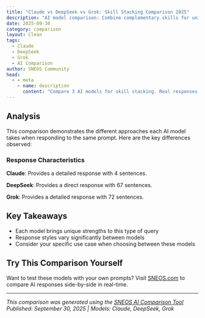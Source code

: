 ```yaml
---
title: "Claude vs DeepSeek vs Grok: Skill Stacking Comparison 2025"
description: "AI model comparison: Combine complementary skills for unique career advantages..."
date: 2025-09-30
category: comparison
layout: Clean
tags:
  - Claude
  - DeepSeek
  - Grok
  - AI Comparison
author: SNEOS Community
head:
  - - meta
    - name: description
      content: "Compare 3 AI models for skill stacking. Real responses from Claude, DeepSeek, Grok with detailed analysis."
---
```


<ChatComparison
  title="Claude vs DeepSeek vs Grok: Skill Stacking Comparison 2025"
  prompt="Combine complementary skills for unique career advantages"
  :responses='{
    "Claude": "# Strategic Skill Combinations for Career Differentiation\n\n## High-Impact Hybrid Profiles\n\n### **Tech \u002B Creative**\n- **Data Science \u002B Storytelling** \u2192 Data storytelling for business intelligence\n- **Programming \u002B Design** \u2192 Full-stack product development\n- **AI/ML \u002B Content Creation** \u2192 AI-powered marketing solutions\n- **Cybersecurity \u002B Communication** \u2192 Security awareness training and consulting\n\n### **Business \u002B Technical**\n- **Finance \u002B Data Analytics** \u2192 Fintech product management\n- **Sales \u002B Technical Writing** \u2192 Technical sales engineering\n- **Project Management \u002B Coding** \u2192 DevOps and technical leadership\n- **Marketing \u002B Automation** \u2192 Growth hacking and MarTech\n\n### **Human-Centered \u002B Digital**\n- **Psychology \u002B UX Design** \u2192 Behavioral design consulting\n- **Healthcare \u002B Technology** \u2192 Digital health product development\n- **Education \u002B Digital Media** \u2192 EdTech content creation\n- **HR \u002B Data Analysis** \u2192 People analytics and workforce optimization\n\n## Emerging Combination Opportunities\n\n### **Sustainability Focus**\n- **Engineering \u002B Environmental Science** \u2192 Clean tech innovation\n- **Business Strategy \u002B Climate Knowledge** \u2192 ESG consulting\n- **Supply Chain \u002B Sustainability** \u2192 Circular economy design\n\n### **Global/Cultural Bridge**\n- **Language Skills \u002B Technology** \u2192 Localization and international expansion\n- **Cultural Intelligence \u002B Business Development** \u2192 Global market entry\n- **Translation \u002B Industry Expertise** \u2192 Specialized consulting\n\n## Strategic Development Approach\n\n### **Assessment Phase**\n1. **Audit current skills** - Map your existing capabilities\n2. **Identify market gaps** - Research underserved intersections\n3. **Assess learning curve** - Choose realistic complementary skills\n\n### **Skill Building Strategy**\n- **70/20/10 Rule**: 70% current strength, 20% complementary skill, 10% emerging area\n- **Project-based learning** - Apply combinations in real scenarios\n- **Cross-functional collaboration** - Work with experts in target areas\n\n### **Market Positioning**\n- **Create a unique value proposition** - Articulate your hybrid advantage\n- **Build a portfolio** - Demonstrate combined capabilities\n- **Network strategically** - Connect across both skill communities\n\n## Quick-Win Combinations\n\n**For Immediate Impact:**\n- Communication \u002B Any technical skill\n- Basic coding \u002B Domain expertise\n- Data literacy \u002B Industry knowledge\n- Project management \u002B Specialized knowledge\n\nThe key is finding intersections where your unique combination solves problems that single-skill professionals cannot address alone.",
    "DeepSeek": "Of course. This is one of the most powerful and underutilized strategies for career advancement. Combining complementary skills allows you to solve complex problems, see connections others miss, and create a unique professional niche that is difficult to automate or outsource.\n\nHere\u2019s a comprehensive guide on how to think about, identify, and combine complementary skills for a unique career advantage.\n\n### The Core Concept: The \u0022T-Shaped\u0022 Professional\n\nThe ideal modern professional is \u0022T-shaped\u0022:\n*   **The Vertical Bar (Depth):** Deep expertise in one specific area (e.g., Software Engineering, Financial Analysis, Molecular Biology).\n*   **The Horizontal Bar (Breadth):** Broad understanding and capability in related, and often non-obvious, fields (e.g., Psychology, Design, Writing, Sales).\n\nThe magic happens at the **intersection of the vertical and horizontal bars.**\n\n---\n\n### Powerful Skill Combinations and Their Career Advantages\n\nHere are concrete examples of how combining skills creates unique value:\n\n#### 1. Technical \u002B Human Skills\nThis is the most sought-after combination in the modern economy.\n\n*   **Example: Software Engineering \u002B Psychology / Communication**\n    *   **Combination:** You don\u0027t just write code; you understand user behavior and can communicate complex technical concepts to non-technical stakeholders.\n    *   **Career Advantage:** Becomes a **Product Manager**, **UX Researcher**, or an exceptional **Engineering Lead**. You bridge the gap between the build team and the market, ensuring the product is both technically sound and user-centric.\n\n*   **Example: Data Science \u002B Storytelling / Business Acumen**\n    *   **Combination:** You don\u0027t just find patterns in data; you can craft a compelling narrative about what those patterns mean for the business and what actions to take.\n    *   **Career Advantage:** Becomes a **Strategic Data Analyst** or **AI Product Manager**. You move from a \u0022back-office\u0022 role to a strategic partner who influences key business decisions.\n\n#### 2. Creative \u002B Analytical Skills\nThis combination breaks the myth of \u0022left-brain\u0022 vs. \u0022right-brain\u0022 dominance.\n\n*   **Example: Graphic Design \u002B Data Analytics / Marketing**\n    *   **Combination:** You don\u0027t just make things look beautiful; you design based on performance data (click-through rates, conversion metrics) and marketing funnels.\n    *   **Career Advantage:** Becomes a **Growth Designer** or **Marketing Design Lead**. You are invaluable because your work is directly tied to business outcomes, not just aesthetics.\n\n*   **Example: Writing / Content Creation \u002B SEO \u0026 Analytics**\n    *   **Combination:** You are a talented writer who also understands how to optimize content for search engines and analyze its performance.\n    *   **Career Advantage:** Becomes a **Content Strategist** or a highly paid freelance writer. You can prove the ROI of your work, making you far more valuable than a writer who doesn\u0027t understand distribution.\n\n#### 3. Business \u002B Specialized Domain Skills\nThis makes you the translator between a specialized field and the commercial world.\n\n*   **Example: Biology / Chemistry \u002B MBA / Project Management**\n    *   **Combination:** You have deep scientific knowledge but also understand budgeting, market analysis, and product launch strategies.\n    *   **Career Advantage:** Becomes a **Project Manager in Pharma**, a **Business Development Manager in Biotech**, or a **VC Associate** focusing on life sciences. You can lead teams and make decisions that pure scientists or pure business grads cannot.\n\n*   **Example: Healthcare / Nursing \u002B Information Systems**\n    *   **Combination:** You have clinical experience and understand the workflows of a hospital, combined with the ability to manage and improve the technology systems used there.\n    *   **Career Advantage:** Becomes a **Clinical Informatics Specialist** or an **Electronic Health Record (EHR) Implementation Consultant**. You are the critical link that ensures technology actually serves clinicians and patients.\n\n---\n\n### How to Systematically Build Your Unique Skill Stack\n\n#### 1. Audit Your Existing Skills\n*   **List Your Core Skills:** What are you deeply expert in? (Your \u0022Vertical\u0022 bar).\n*   **List Your Secondary Skills:** What are you casually good at or interested in?\n*   **Categorize Them:** Use a framework like:\n    *   **Technical/Hard Skills:** Coding, data analysis, accounting, foreign language.\n    *   **Human/Soft Skills:** Communication, empathy, leadership, negotiation, creativity.\n    *   **Business Skills:** Strategy, marketing, sales, finance.\n\n#### 2. Identify the \u0022Adjacent Possible\u0022\nLook for skills that naturally complement your core expertise.\n*   **A Developer** could learn **Design Principles** or **Sales Engineering**.\n*   **A Salesperson** could learn **Basic Data Analysis** to better understand customer metrics or **Content Writing** to create their own lead magnets.\n*   **A Teacher** could learn **Instructional Design** and **Video Editing** to move into corporate e-learning.\n\n#### 3. Pursue Strategic Learning\n*   **Formal Education:** Certificates, online courses (Coursera, edX), workshops.\n*   **Informal Learning:** Side projects, volunteering for cross-functional teams at work, reading books outside your field.\n*   **The \u002210% Project\u0022:** Dedicate a small portion of your time at work to projects that require your new skill combinations.\n\n#### 4. Frame Your Value Proposition\nThis is crucial. You must be able to articulate your unique combination.\n*   **Instead of:** \u0022I\u0027m a marketer who also codes a little.\u0022\n*   **Say:** \u0022I\u0027m a marketing strategist who uses my technical skills to build custom analytics dashboards, allowing us to track campaign performance in real-time and optimize spend 30% more efficiently.\u0022\n\n---\n\n### The Ultimate Advantage: Becoming a \u0022Unicorn\u0022\n\nIn the startup world, a \u0022unicorn\u0022 is a rare, billion-dollar company. In the job market, a **career unicorn** is someone with a rare and valuable combination of skills.\n\nBy intentionally stacking complementary skills, you:\n*   **Reduce Job Competition:** You\u0027re no longer competing in a single, overcrowded pool.\n*   **Increase Your Value:** You can solve a wider range of more complex problems.\n*   **Future-Proof Your Career:** Automation tends to replace single-skill jobs. It\u0027s much harder to automate a unique *combination* of human, creative, and technical skills.\n*   **Find More Fulfillment:** Working at the intersection of different disciplines is often more engaging and intellectually stimulating.\n\n**Start today.** Pick one skill that complements your core expertise and dedicate time to developing it. That single step will set you on the path to a uniquely advantaged career.",
    "Grok": "Combining complementary skills can create unique career advantages by positioning you as a versatile and valuable professional with a rare blend of expertise. By merging abilities from different domains, you can solve problems more creatively, adapt to diverse roles, and stand out in competitive job markets. Here\u2019s how to identify, develop, and leverage complementary skill sets for career growth:\n\n---\n\n### 1. Understand Complementary Skills\nComplementary skills are abilities that enhance each other when combined, creating a synergy that amplifies your effectiveness. For example:\n- **Technical \u002B Creative Skills**: A software developer who also excels in UI/UX design can create user-friendly, visually appealing applications.\n- **Analytical \u002B Communication Skills**: A data analyst who can present complex insights in a compelling way is invaluable for decision-making teams.\n- **Leadership \u002B Emotional Intelligence**: A manager who can motivate teams while understanding individual needs fosters a productive and positive work culture.\n\nThe key is to pair skills that address different aspects of a problem or role, making you a more well-rounded contributor.\n\n---\n\n### 2. Identify Your Core Skills and Gaps\nStart by assessing your current skill set and identifying areas where you can add complementary expertise.\n- **Self-Assessment**: List your strengths (e.g., project management, coding, writing) and weaknesses (e.g., public speaking, data analysis).\n- **Market Research**: Look at job descriptions in your desired field to see which skills are in demand. For instance, if you\u2019re a marketer, learning data analytics could set you apart.\n- **Feedback**: Ask colleagues or mentors where they see opportunities for you to grow or pair your skills with something new.\n\n**Example**: A graphic designer (core skill: visual creativity) might notice that many roles now require social media strategy (complementary skill: digital marketing). Learning social media analytics and content planning could make them a one-stop solution for clients.\n\n---\n\n### 3. Strategically Build Complementary Skills\nOnce you\u0027ve identified potential pairings, invest time in developing them through accessible and practical methods.\n- **Online Courses**: Platforms like Coursera, Udemy, or LinkedIn Learning offer courses in diverse fields like coding, design, leadership, and analytics.\n- **Projects and Practice**: Apply new skills in real-world scenarios, such as volunteering, freelancing, or personal projects. For instance, a writer learning SEO can start a blog to practice keyword optimization.\n- **Cross-Functional Collaboration**: Work with colleagues from other departments to learn their skills. A salesperson might shadow the product team to understand technical details.\n- **Certifications**: Gain formal recognition in complementary areas, such as a project manager earning a certification in Agile or Scrum to enhance their leadership toolkit.\n\n**Tip**: Focus on skills that align with your interests and career goals to maintain motivation.\n\n---\n\n### 4. Examples of Powerful Skill Combinations\nHere are some examples of complementary skill pairings and how they create unique career advantages:\n- **Writing \u002B SEO (Search Engine Optimization)**: Content creators who understand how to optimize for search engines can drive traffic and engagement, making them highly desirable for digital marketing roles.\n- **Coding \u002B Business Acumen**: Developers who grasp business strategy can create solutions that align with company goals, positioning them for roles like product manager or tech entrepreneur.\n- **Design \u002B Psychology**: Designers who understand user behavior (e.g., through behavioral psychology) can create more intuitive and engaging interfaces, enhancing user experience.\n- **Finance \u002B Data Visualization**: Financial analysts who can present data through compelling visuals (using tools like Tableau or Power BI) can communicate insights more effectively to stakeholders.\n- **Teaching \u002B Technology**: Educators who are proficient in edtech tools can create engaging online learning experiences, opening opportunities in e-learning or corporate training.\n\n**Unique Advantage**: These combinations often fill niche gaps in the market, making you a go-to person for specific challenges.\n\n---\n\n### 5. Leverage Your Skill Combination for Career Growth\nOnce you\u2019ve developed complementary skills, showcase them to build a standout career profile.\n- **Update Your Resume and LinkedIn**: Highlight both skills with specific achievements (e.g., \u201CIncreased website traffic by 40% through SEO-optimized content creation\u201D for a writer with SEO skills).\n- **Create a Portfolio**: Demonstrate your combined skills through tangible work, like a website, report, or project showcase.\n- **Position Yourself as a Problem Solver**: In interviews or networking, emphasize how your unique skill set addresses specific industry pain points. For example, a project manager with data analysis skills can streamline processes with data-driven decisions.\n- **Pursue Hybrid Roles**: Look for positions that naturally blend your skills, such as a \u201Cdigital strategist\u201D role for someone with marketing and tech expertise.\n- **Freelance or Consult**: Offer your unique skill set as a service to clients who need cross-functional expertise, building a personal brand in the process.\n\n---\n\n### 6. Stay Adaptable and Evolve\nIndustries change rapidly, so continuously seek new complementary skills to stay relevant.\n- **Follow Trends**: If you\u2019re in tech, for instance, learning about AI or cloud computing could complement existing programming skills.\n- **Network**: Attend workshops, webinars, or conferences to discover emerging skills that pair well with your expertise.\n- **Experiment**: Don\u2019t be afraid to try new areas. A marketer experimenting with video editing might uncover a knack for visual storytelling, opening new career paths.\n\n---\n\n### Real-World Success Stories\n- **Tech Journalist**: A writer with a passion for technology learned basic coding and data analysis, allowing them to report on tech trends with deeper insight. This led to features in major publications and consulting gigs.\n- **Nonprofit Leader**: A fundraiser for a nonprofit learned grant writing and social media marketing, enabling them to secure funding and boost outreach. They later became the organization\u2019s communications director.\n- **Entrepreneur**: A chef with culinary expertise taught themselves e-commerce and digital branding, launching a successful online food business by combining recipe creation with effective online sales strategies.\n\n---\n\n### 7. Challenges and How to Overcome Them\n- **Time Constraints**: Balancing skill development with work can be tough. Solution: Dedicate small, consistent time blocks (e.g., 30 minutes daily) to learning.\n- **Overwhelm**: Trying to learn too much at once can backfire. Solution: Focus on one complementary skill at a time before moving to another.\n- **Imposter Syndrome**: You might feel unqualified combining skills from different fields. Solution: Remember that even basic proficiency in a secondary skill can add value\u2014perfection isn\u2019t required.\n\n---\n\n### Final Thought\nCombining complementary skills isn\u2019t just about being a \u201Cjack of all trades\u201D\u2014it\u2019s about curating a strategic mix that makes you indispensable. By identifying synergies between your abilities and market needs, you can carve out a unique career path, whether that\u2019s climbing the corporate ladder, launching a side hustle, or pivoting to a new industry. Start small, experiment, and let your diverse expertise become your competitive edge. What skills could you pair today to unlock new opportunities?"
  }'
  published-date="13:26"
/>

## Analysis

This comparison demonstrates the different approaches each AI model takes when responding to the same prompt. Here are the key differences observed:

### Response Characteristics

**Claude**: Provides a detailed response with 4 sentences. 

**DeepSeek**: Provides a direct response with 67 sentences. 

**Grok**: Provides a detailed response with 72 sentences. 

## Key Takeaways

- Each model brings unique strengths to this type of query
- Response styles vary significantly between models
- Consider your specific use case when choosing between these models

## Try This Comparison Yourself

Want to test these models with your own prompts? Visit [SNEOS.com](https://sneos.com) to compare AI responses side-by-side in real-time.

---

*This comparison was generated using the [SNEOS AI Comparison Tool](https://sneos.com)*
*Published: September 30, 2025 | Models: Claude, DeepSeek, Grok*
